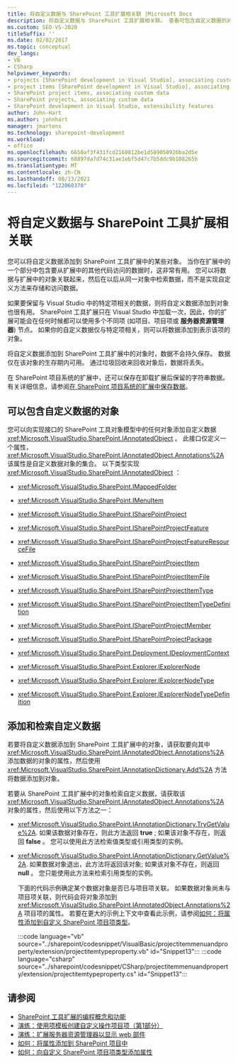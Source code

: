 ```yaml
---
title: 将自定义数据与 SharePoint 工具扩展相关联 |Microsoft Docs
description: 将自定义数据与 SharePoint 工具扩展相关联。 查看可包含自定义数据的对象的列表。 添加和检索自定义数据。
ms.custom: SEO-VS-2020
titleSuffix: ''
ms.date: 02/02/2017
ms.topic: conceptual
dev_langs:
- VB
- CSharp
helpviewer_keywords:
- projects [SharePoint development in Visual Studio], associating custom data
- project items [SharePoint development in Visual Studio], associating custom data
- SharePoint project items, associating custom data
- SharePoint projects, associating custom data
- SharePoint development in Visual Studio, extensibility features
author: John-Hart
ms.author: johnhart
manager: jmartens
ms.technology: sharepoint-development
ms.workload:
- office
ms.openlocfilehash: 6650af3f431fcd2168812be1d589050926ba2d5e
ms.sourcegitcommit: 68897da7d74c31ae1ebf5d47c7b5ddc9b108265b
ms.translationtype: MT
ms.contentlocale: zh-CN
ms.lasthandoff: 08/13/2021
ms.locfileid: "122060370"
---
```

# <a name="associate-custom-data-with-sharepoint-tools-extensions"></a>将自定义数据与 SharePoint 工具扩展相关联
  您可以将自定义数据添加到 SharePoint 工具扩展中的某些对象。 当你在扩展中的一个部分中包含要从扩展中的其他代码访问的数据时，这非常有用。 您可以将数据与扩展中的对象关联起来，然后在以后从同一对象中检索数据，而不是实现自定义方法来存储和访问数据。

 如果要保留与 Visual Studio 中的特定项相关的数据，则将自定义数据添加到对象也很有用。 SharePoint 工具扩展只在 Visual Studio 中加载一次，因此，你的扩展可能会在任何时候都可以使用多个不同项 (如项目、项目项或 **服务器资源管理器**) 节点。 如果你的自定义数据仅与特定项相关，则可以将数据添加到表示该项的对象。

 将自定义数据添加到 SharePoint 工具扩展中的对象时，数据不会持久保存。 数据仅在该对象的生存期内可用。 通过垃圾回收来回收对象后，数据将丢失。

 在 SharePoint 项目系统的扩展中，还可以保存在卸载扩展后保留的字符串数据。 有关详细信息，请参阅[在 SharePoint 项目系统的扩展中保存数据](../sharepoint/saving-data-in-extensions-of-the-sharepoint-project-system.md)。

## <a name="objects-that-can-contain-custom-data"></a>可以包含自定义数据的对象
 您可以向实现接口的 SharePoint 工具对象模型中的任何对象添加自定义数据 <xref:Microsoft.VisualStudio.SharePoint.IAnnotatedObject> 。 此接口仅定义一个属性， <xref:Microsoft.VisualStudio.SharePoint.IAnnotatedObject.Annotations%2A> 该属性是自定义数据对象的集合。 以下类型实现 <xref:Microsoft.VisualStudio.SharePoint.IAnnotatedObject> ：

- <xref:Microsoft.VisualStudio.SharePoint.IMappedFolder>

- <xref:Microsoft.VisualStudio.SharePoint.IMenuItem>

- <xref:Microsoft.VisualStudio.SharePoint.ISharePointProject>

- <xref:Microsoft.VisualStudio.SharePoint.ISharePointProjectFeature>

- <xref:Microsoft.VisualStudio.SharePoint.ISharePointProjectFeatureResourceFile>

- <xref:Microsoft.VisualStudio.SharePoint.ISharePointProjectItem>

- <xref:Microsoft.VisualStudio.SharePoint.ISharePointProjectItemFile>

- <xref:Microsoft.VisualStudio.SharePoint.ISharePointProjectItemType>

- <xref:Microsoft.VisualStudio.SharePoint.ISharePointProjectItemTypeDefinition>

- <xref:Microsoft.VisualStudio.SharePoint.ISharePointProjectMember>

- <xref:Microsoft.VisualStudio.SharePoint.ISharePointProjectPackage>

- <xref:Microsoft.VisualStudio.SharePoint.Deployment.IDeploymentContext>

- <xref:Microsoft.VisualStudio.SharePoint.Explorer.IExplorerNode>

- <xref:Microsoft.VisualStudio.SharePoint.Explorer.IExplorerNodeType>

- <xref:Microsoft.VisualStudio.SharePoint.Explorer.IExplorerNodeTypeDefinition>

## <a name="add-and-retrieve-custom-data"></a>添加和检索自定义数据
 若要将自定义数据添加到 SharePoint 工具扩展中的对象，请获取要向其中 <xref:Microsoft.VisualStudio.SharePoint.IAnnotatedObject.Annotations%2A> 添加数据的对象的属性，然后使用 <xref:Microsoft.VisualStudio.SharePoint.IAnnotationDictionary.Add%2A> 方法将数据添加到对象。

 若要从 SharePoint 工具扩展中的对象检索自定义数据，请获取该 <xref:Microsoft.VisualStudio.SharePoint.IAnnotatedObject.Annotations%2A> 对象的属性，然后使用以下方法之一：

- <xref:Microsoft.VisualStudio.SharePoint.IAnnotationDictionary.TryGetValue%2A>. 如果该数据对象存在，则此方法返回 **true** ; 如果该对象不存在，则返回 **false** 。 您可以使用此方法检索值类型或引用类型的实例。

- <xref:Microsoft.VisualStudio.SharePoint.IAnnotationDictionary.GetValue%2A>. 如果数据对象退出，此方法将返回该对象; 如果该对象不存在，则返回 **null** 。 您只能使用此方法来检索引用类型的实例。

  下面的代码示例确定某个数据对象是否已与项目项关联。 如果数据对象尚未与项目项关联，则代码会将对象添加到 <xref:Microsoft.VisualStudio.SharePoint.IAnnotatedObject.Annotations%2A> 项目项的属性。 若要在更大的示例上下文中查看此示例，请参阅[如何：将属性添加到自定义 SharePoint 项目项类型](../sharepoint/how-to-add-a-property-to-a-custom-sharepoint-project-item-type.md)。

  :::code language="vb" source="../sharepoint/codesnippet/VisualBasic/projectitemmenuandproperty/extension/projectitemtypeproperty.vb" id="Snippet13":::
  :::code language="csharp" source="../sharepoint/codesnippet/CSharp/projectitemmenuandproperty/extension/projectitemtypeproperty.cs" id="Snippet13":::

## <a name="see-also"></a>请参阅
- [SharePoint 工具扩展的编程概念和功能](../sharepoint/programming-concepts-and-features-for-sharepoint-tools-extensions.md)
- [演练：使用项模板创建自定义操作项目项（第1部分）](../sharepoint/walkthrough-creating-a-custom-action-project-item-with-an-item-template-part-1.md)
- [演练：扩展服务器资源管理器以显示 web 部件](../sharepoint/walkthrough-extending-server-explorer-to-display-web-parts.md)
- [如何：将属性添加到 SharePoint 项目中](../sharepoint/how-to-add-a-property-to-sharepoint-projects.md)
- [如何：向自定义 SharePoint 项目项类型添加属性](../sharepoint/how-to-add-a-property-to-a-custom-sharepoint-project-item-type.md)
